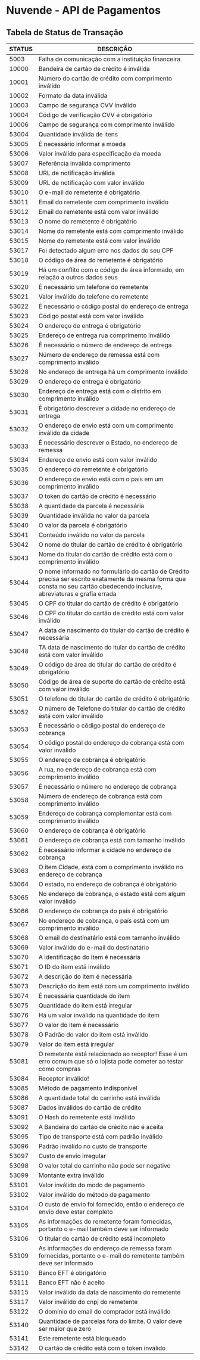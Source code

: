 # Nuvende - API de Pagamentos

## Tabela de Status de Transação

| STATUS | DESCRIÇÃO |
| ----- | -------- |
| 5003 | Falha de comunicação com a instituição financeira |
| 10000 | Bandeira de cartão de crédito é inválida |
| 10001 | Número do cartão de crédito com comprimento inválido |
| 10002 | Formato da data inválida |
| 10003 | Campo de segurança CVV inválido |
| 10004 | Código de verificação CVV é obrigatório |
| 10006 | Campo de segurança com comprimento inválido |
| 53004 | Quantidade inválida de itens |
| 53005 | É necessário informar a moeda |
| 53006 | Valor inválido para especificação da moeda |
| 53007 | Referência inválida comprimento |
| 53008 | URL de notificação inválida |
| 53009 | URL de notificação com valor inválido |
| 53010 | O e-mail do remetente é obrigatório |
| 53011 | Email do remetente com comprimento inválido |
| 53012 | Email do remetente está com valor inválido |
| 53013 | O nome do remetente é obrigatório |
| 53014 | Nome do remetente está com comprimento inválido |
| 53015 | Nome do remetente está com valor inválido |
| 53017 | Foi detectado algum erro nos dados do seu CPF |
| 53018 | O código de área do remetente é obrigatório |
| 53019 | Há um conflito com o código de área informado, em relação a outros dados seus |
| 53020 | É necessário um telefone do remetente |
| 53021 | Valor inválido do telefone do remetente |
| 53022 | É necessário o código postal do endereço de entrega |
| 53023 | Código postal está com valor inválido |
| 53024 | O endereço de entrega é obrigatório |
| 53025 | Endereço de entrega rua comprimento inválido |
| 53026 | É necessário o número de endereço de entrega |
| 53027 | Número de endereço de remessa está com comprimento inválido |
| 53028 | No endereço de entrega há um comprimento inválido |
| 53029 | O endereço de entrega é obrigatório |
| 53030 | Endereço de entrega está com o distrito em comprimento inválido |
| 53031 | É obrigatório descrever a cidade no endereço de entrega |
| 53032 | O endereço de envio está com um comprimento inválido da cidade |
| 53033 | É necessário descrever o Estado, no endereço de remessa |
| 53034 | Endereço de envio está com valor inválido |
| 53035 | O endereço do remetente é obrigatório |
| 53036 | O endereço de envio está com o país em um comprimento inválido |
| 53037 | O token do cartão de crédito é necessário |
| 53038 | A quantidade da parcela é necessária |
| 53039 | Quantidade inválida no valor da parcela |
| 53040 | O valor da parcela é obrigatório |
| 53041 | Conteúdo inválido no valor da parcela |
| 53042 | O nome do titular do cartão de crédito é obrigatório |
| 53043 | Nome do titular do cartão de crédito está com o comprimento inválido |
| 53044 | O nome informado no formulário do cartão de Crédito precisa ser escrito exatamente da mesma forma que consta no seu cartão obedecendo inclusive, abreviaturas e grafia errada |
| 53045 | O CPF do titular do cartão de crédito é obrigatório |
| 53046 | O CPF do titular do cartão de crédito está com valor inválido |
| 53047 | A data de nascimento do titular do cartão de crédito é necessária |
| 53048 | TA data de nascimento do itular do cartão de crédito está com valor inválido |
| 53049 | O código de área do titular do cartão de crédito é obrigatório |
| 53050 | Código de área de suporte do cartão de crédito está com valor inválido |
| 53051 | O telefone do titular do cartão de crédito é obrigatório |
| 53052 | O número de Telefone do titular do cartão de crédito está com valor inválido |
| 53053 | É necessário o código postal do endereço de cobrança |
| 53054 | O código postal do endereço de cobrança está com valor inválido |
| 53055 | O endereço de cobrança é obrigatório |
| 53056 | A rua, no endereço de cobrança está com comprimento inválido |
| 53057 | É necessário o número no endereço de cobrança |
| 53058 | Número de endereço de cobrança está com comprimento inválido |
| 53059 | Endereço de cobrança complementar está com comprimento inválido |
| 53060 | O endereço de cobrança é obrigatório |
| 53061 | O endereço de cobrança está com tamanho inválido |
| 53062 | É necessário informar a cidade no endereço de cobrança |
| 53063 | O item Cidade, está com o comprimento inválido no endereço de cobrança |
| 53064 | O estado, no endereço de cobrança é obrigatório |
| 53065 | No endereço de cobrança, o estado está com algum valor inválido |
| 53066 | O endereço de cobrança do país é obrigatório |
| 53067 | No endereço de cobrança, o país está com um comprimento inválido |
| 53068 | O email do destinatário está com tamanho inválido |
| 53069 | Valor inválido do e-mail do destinatário |
| 53070 | A identificação do item é necessária |
| 53071 | O ID do item está inválido |
| 53072 | A descrição do item é necessária |
| 53073 | Descrição do item está com um comprimento inválido |
| 53074 | É necessária quantidade do item |
| 53075 | Quantidade do item está irregular |
| 53076 | Há um valor inválido na quantidade do item |
| 53077 | O valor do item é necessário |
| 53078 | O Padrão do valor do item está inválido |
| 53079 | Valor do item está irregular |
| 53081 | O remetente está relacionado ao receptor! Esse é um erro comum que só o lojista pode cometer ao testar como compras |
| 53084 | Receptor inválido! |
| 53085 | Método de pagamento indisponível |
| 53086 | A quantidade total do carrinho está inválida |
| 53087 | Dados inválidos do cartão de crédito |
| 53091 | O Hash do remetente está inválido |
| 53092 | A Bandeira do cartão de crédito não é aceita |
| 53095 | Tipo de transporte está com padrão inválido |
| 53096 | Padrão inválido no custo de transporte |
| 53097 | Custo de envio irregular |
| 53098 | O valor total do carrinho não pode ser negativo |
| 53099 | Montante extra inválido |
| 53101 | Valor inválido do modo de pagamento |
| 53102 | Valor inválido do método de pagamento |
| 53104 | O custo de envio foi fornecido, então o endereço de envio deve estar completo |
| 53105 | As informações do remetente foram fornecidas, portanto o e-mail também deve ser informado |
| 53106 | O titular do cartão de crédito está incompleto |
| 53109 | As informações do endereço de remessa foram fornecidas, portanto o e-mail do remetente também deve ser informado |
| 53110 | Banco EFT é obrigatório |
| 53111 | Banco EFT não é aceito |
| 53115 | Valor inválido da data de nascimento do remetente |
| 53117 | Valor inválido do cnpj do remetente |
| 53122 | O domínio do email do comprador está inválido |
| 53140 | Quantidade de parcelas fora do limite. O valor deve ser maior que zero |
| 53141 | Este remetente está bloqueado |
| 53142 | O cartão de crédito está com o token inválido |